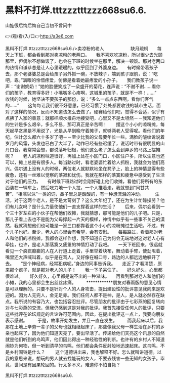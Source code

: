 # 黑料不打烊.tttzzztttzzz668su6.6.
山娃很后悔后悔自己当初不曾问中

👉/观/看/入/口👉http://a3e6.com

黑料不打烊.tttzzztttzzz668su6.6./>卖凉粉的老人　　　　　　缺月疏桐　　每天上下班，都会看到那对卖凉粉的老两口。　　我不喜欢吃凉粉，所以很少去光顾那里，但偶尔不想做饭了，也会在下班的时候坐在那里，解决一顿饭。那对老两口的热情和谦恭总是让人心里暖暖的，似乎回到了外婆身边。　　有时候带着孩子去，那个老婆婆总是会给孩子另外抓一碗，不放辣子，端到孩子跟前，说：“吃吧，乖。”满眼的怜惜疼爱，仿佛是看着她最疼爱的小孙子。　　我们教孩子说一声：“谢谢奶奶！”她的脸便笑成了一朵盛开的菊花，连声说：“不谢不谢……看你们的孩子，教育得多好！小嘴嘴多心疼啊，这城里的孩子，就是不一样！……”　　收钱的时候，她坚决不要孩子的那份，说：“多么一点点东西啊，看你们客气的……”　　这每每让我们很不好意思，已经习惯了处处都要收钱的城市生活，面对了这样的情况，反而不知道该怎么去做了。硬赛给他们吧，觉得不合适，似乎有点拂了人家的善意；就那样顺水推舟地接受吧，心里又不是太坦然－－我知道他们的生计是多么艰辛，多么不易，那可真正是辛苦啊！　　摆这个小小的凉粉摊，每天起早贪黑是不用说了，光是从早到晚守着摊子，就够两老人受得呢。看他们的年纪，估计怎么都六十多岁了吧－－至少比我的父母要年长一些。满脸的皱纹诉说着岁月的风霜，头发也已白了大半了，动作已经有些迟缓了，说话时带有很明显的山丹口音。我常常会想，都说落叶归根，他们这么老了怎么会到异乡的马路上摆摊呢？　　老人的凉粉味道很好，再加上处在小区门口，小区住户多，所以生意也还可以，摊上总是有很多人。每当路过时，看老婆婆忙着给人抓粉，我就会为他们高兴。偶尔遇上没有人的时候，两位老人就默默地坐在凳子上，脸上的神情显得有些疲惫，还有一丝难以觉察的落寂和忧伤。我就在那样的落寞和疲惫中感受到了生活对于他们的压力。　　有时候下班路过时会刚好碰上他们收摊，看他们将所有的东西装在一辆车上，然后吃力地一个人拉，一个人推着走，我就想到“同甘共苦”、“相濡以沫”一类的词，鼻子里总是酸酸的，有一种想流泪的冲动。　　　生活，对于这两个老人，是不是太苛刻了？这么大年纪了，还在为生计忙碌操劳？他们有儿女吗？是什么力量使他们一直支撑着这样的生活？　　后来，偶尔会看到一个三十岁左右的小伙子在帮他们收摊，我就猜想，那可能是他们的儿子吧。只是，那儿子看上去也不是能为父母撑起一片天的模样，神情中似乎有一些事不关己的漠然，我就猜想他们也可能是一家三口都靠着这个小小的凉粉摊过生活吧。不过，有个儿子也好。至少，老人的心里会有希望，会有安慰。　　每每路过，看着那对老人和他们的凉粉摊，我都会这样作想，我不知道自己为何会无端地对这对老人心有牵挂，也许，是老人那落寞又疲惫的神情打动了我吧。　　一天下班回来，很远就看见一个疯疯癫癫的人在人行道上走着，手里举着块布，舞动着手臂，使劲甩着，嘴里还大声喊叫着，似乎是在骂人，又好像在喊口号，路边的人都远远地躲开了去。　　“是个神经病，经常犯病呢。”身边的同事告诉我。　　走近了才看清楚，原来那个疯子，就是那对老人的儿子！　　我一下子呆住了。　　好久好久，心里都很难过。　　好久好久，心里都是说不出的一种滋味。　　再看到那对老人和他们的小摊，我的心里都会生出丝丝疼痛。
　　************朋友对春雨版的意见心情是可以理解的。只要不是针对个人的人身攻击，提出建设性的批评意见我向来是欢迎的。因为人无完人，金无足赤。我们任何人都不是神，是人，是人就必然存在缺点。我所说的有容乃大，也包括容忍批评。尽管朋友的批评由于七彩燕的回复转向对与七彩燕的交流，但我仍感到这是对我的批评。我首先接受任何人的批评，只要这些批评在论坛规定的言论许可范围内。因此，在提出批评这一点上，我要向朋友表示感谢。
　　于是，故事开始发生，并且一直在发生。
　　而我起床以后，我那在土地上辛劳一辈子的父母也就相继起床了，那些像我父母一样生活在乡村的乡亲也起床了，因为他们知道天亮了，要出早活了。传递给他们天亮这个讯息的自然就是他们听到的鸟鸣声，他们因此得出一种经验性的判断。也许有的乡村人不知道闹铃为何物，但一听到清早的鸟鸣，他们都会条件反射般地迅速起床。这鸟鸣，不是乡村闹铃是什么？
　　这个道德讲出来，我也解释不好。怎么就叫讲道德。以我的意思来说，想玩的男人就去找能玩的女人，不要去残害一些无知的女孩子。毕竟，世间是有因果轮回的。行太多不义，难道你不怕自毙？

黑料不打烊.tttzzztttzzz668su6.6.
